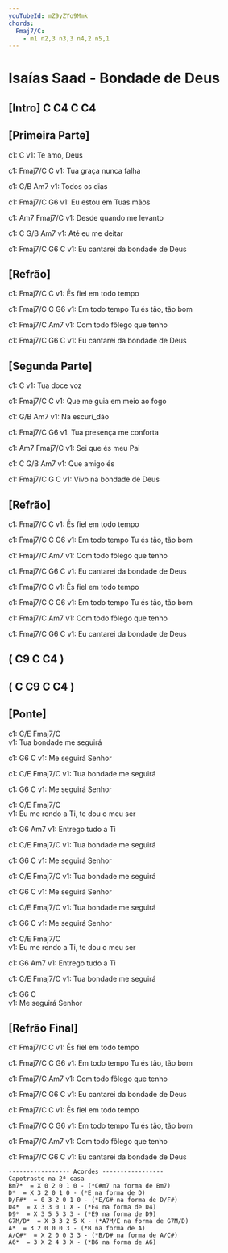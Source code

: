 ```yaml
---
youTubeId: mZ9yZYo9Mmk
chords:
  Fmaj7/C:
    - m1 n2,3 n3,3 n4,2 n5,1
---
```


# Isaías Saad - Bondade de Deus


## [Intro] C  C4  C  C4

## [Primeira Parte]

c1:          C
v1: Te amo, Deus

c1:       Fmaj7/C      C
v1:   Tua graça nunca falha

c1:    G/B    Am7
v1: Todos os dias

c1:       Fmaj7/C       G6
v1:   Eu estou em Tuas mãos

c1:                    Am7  Fmaj7/C
v1:   Desde quando me levanto

c1:         C     G/B  Am7
v1: Até eu me deitar

c1:          Fmaj7/C     G6      C
v1:   Eu cantarei da bondade de Deus

## [Refrão]

c1: Fmaj7/C                  C
v1:         És fiel em todo tempo

c1: Fmaj7/C                      C        G6
v1:         Em todo tempo Tu és tão, tão bom

c1: Fmaj7/C                      Am7
v1:         Com todo fôlego que tenho

c1:          Fmaj7/C     G6      C
v1:   Eu cantarei da bondade de Deus

## [Segunda Parte]

c1:           C
v1: Tua doce voz

c1:          Fmaj7/C          C
v1:   Que me guia em meio ao fogo

c1:       G/B  Am7
v1: Na escuri_dão

c1:         Fmaj7/C       G6
v1:   Tua presença me conforta

c1:                 Am7  Fmaj7/C
v1:   Sei que és meu Pai

c1:       C   G/B  Am7
v1: Que amigo és

c1:       Fmaj7/C G       C
v1:   Vivo na bondade de Deus

## [Refrão]

c1: Fmaj7/C                  C
v1:         És fiel em todo tempo

c1: Fmaj7/C                      C        G6
v1:         Em todo tempo Tu és tão, tão bom

c1: Fmaj7/C                      Am7
v1:         Com todo fôlego que tenho

c1:          Fmaj7/C     G6      C
v1:   Eu cantarei da bondade de Deus

c1: Fmaj7/C                  C
v1:         És fiel em todo tempo

c1: Fmaj7/C                      C        G6
v1:         Em todo tempo Tu és tão, tão bom

c1: Fmaj7/C                      Am7
v1:         Com todo fôlego que tenho

c1:          Fmaj7/C     G6      C
v1:   Eu cantarei da bondade de Deus

## ( C9  C  C4 )
## ( C  C9  C  C4 )

## [Ponte]

c1: C/E                 Fmaj7/C                
v1:       Tua bondade me seguirá

c1:     G6         C
v1: Me seguirá Senhor

c1: C/E                 Fmaj7/C
v1:       Tua bondade me seguirá

c1:     G6         C
v1: Me seguirá Senhor

c1:        C/E            Fmaj7/C               
v1:   Eu me rendo a Ti, te dou o meu ser

c1:     G6          Am7
v1: Entrego tudo a Ti

c1: C/E                 Fmaj7/C
v1:       Tua bondade me seguirá

c1:     G6         C
v1: Me seguirá Senhor

c1: C/E                 Fmaj7/C
v1:       Tua bondade me seguirá

c1:     G6         C
v1: Me seguirá Senhor

c1: C/E                 Fmaj7/C
v1:       Tua bondade me seguirá

c1:     G6         C
v1: Me seguirá Senhor

c1:        C/E            Fmaj7/C               
v1:   Eu me rendo a Ti, te dou o meu ser

c1:     G6          Am7
v1: Entrego tudo a Ti

c1: C/E                 Fmaj7/C
v1:       Tua bondade me seguirá

c1:     G6         C    
v1: Me seguirá Senhor

## [Refrão Final]

c1: Fmaj7/C                  C
v1:         És fiel em todo tempo

c1: Fmaj7/C                      C        G6
v1:         Em todo tempo Tu és tão, tão bom

c1: Fmaj7/C                      Am7
v1:         Com todo fôlego que tenho

c1:          Fmaj7/C     G6      C
v1:   Eu cantarei da bondade de Deus

c1: Fmaj7/C                  C
v1:         És fiel em todo tempo

c1: Fmaj7/C                      C        G6
v1:         Em todo tempo Tu és tão, tão bom

c1: Fmaj7/C                      Am7
v1:         Com todo fôlego que tenho

c1:          Fmaj7/C     G6      C
v1:   Eu cantarei da bondade de Deus


```
----------------- Acordes -----------------
Capotraste na 2ª casa
Bm7*  = X 0 2 0 1 0 - (*C#m7 na forma de Bm7)
D*  = X 3 2 0 1 0 - (*E na forma de D)
D/F#*  = 0 3 2 0 1 0 - (*E/G# na forma de D/F#)
D4*  = X 3 3 0 1 X - (*E4 na forma de D4)
D9*  = X 3 5 5 3 3 - (*E9 na forma de D9)
G7M/D*  = X 3 3 2 5 X - (*A7M/E na forma de G7M/D)
A*  = 3 2 0 0 0 3 - (*B na forma de A)
A/C#*  = X 2 0 0 3 3 - (*B/D# na forma de A/C#)
A6*  = 3 X 2 4 3 X - (*B6 na forma de A6)
```